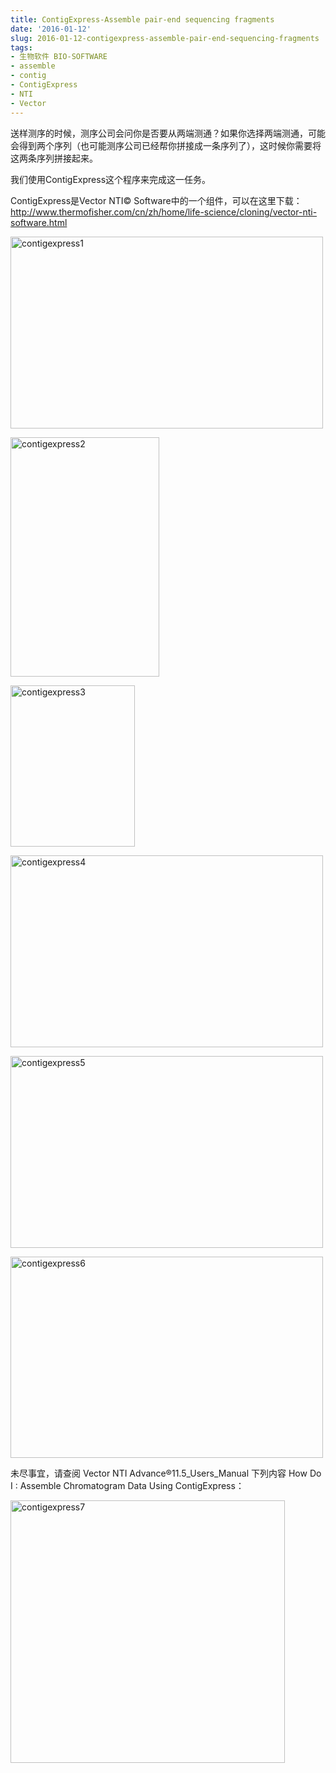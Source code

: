 ```yaml
---
title: ContigExpress-Assemble pair-end sequencing fragments
date: '2016-01-12'
slug: 2016-01-12-contigexpress-assemble-pair-end-sequencing-fragments
tags:
- 生物软件 BIO-SOFTWARE
- assemble
- contig
- ContigExpress
- NTI
- Vector
---
```



送样测序的时候，测序公司会问你是否要从两端测通？如果你选择两端测通，可能会得到两个序列（也可能测序公司已经帮你拼接成一条序列了），这时候你需要将这两条序列拼接起来。

我们使用ContigExpress这个程序来完成这一任务。

ContigExpress是Vector NTI©
Software中的一个组件，可以在这里下载：http://www.thermofisher.com/cn/zh/home/life-science/cloning/vector-nti-software.html

[<img src="http://bio-spring.top/wp-content/uploads/2016/01/contigexpress1-500x307.png" class="alignnone size-medium wp-image-755" sizes="(max-width: 500px) 100vw, 500px" srcset="http://bio-spring.top/wp-content/uploads/2016/01/contigexpress1-500x307.png 500w, http://bio-spring.top/wp-content/uploads/2016/01/contigexpress1.png 854w" width="500" height="307" alt="contigexpress1" />](http://bio-spring.top/wp-content/uploads/2016/01/contigexpress1.png)

[<img src="http://bio-spring.top/wp-content/uploads/2016/01/contigexpress2.png" class="alignnone size-full wp-image-754" width="238" height="383" alt="contigexpress2" />](http://bio-spring.top/wp-content/uploads/2016/01/contigexpress2.png)

[<img src="http://bio-spring.top/wp-content/uploads/2016/01/contigexpress3.png" class="alignnone size-full wp-image-753" width="199" height="258" alt="contigexpress3" />](http://bio-spring.top/wp-content/uploads/2016/01/contigexpress3.png)

[<img src="http://bio-spring.top/wp-content/uploads/2016/01/contigexpress4-500x307.png" class="alignnone size-medium wp-image-752" sizes="(max-width: 500px) 100vw, 500px" srcset="http://bio-spring.top/wp-content/uploads/2016/01/contigexpress4-500x307.png 500w, http://bio-spring.top/wp-content/uploads/2016/01/contigexpress4.png 854w" width="500" height="307" alt="contigexpress4" />](http://bio-spring.top/wp-content/uploads/2016/01/contigexpress4.png)

[<img src="http://bio-spring.top/wp-content/uploads/2016/01/contigexpress5-500x307.png" class="alignnone size-medium wp-image-757" sizes="(max-width: 500px) 100vw, 500px" srcset="http://bio-spring.top/wp-content/uploads/2016/01/contigexpress5-500x307.png 500w, http://bio-spring.top/wp-content/uploads/2016/01/contigexpress5.png 854w" width="500" height="307" alt="contigexpress5" />](http://bio-spring.top/wp-content/uploads/2016/01/contigexpress5.png)

[<img src="http://bio-spring.top/wp-content/uploads/2016/01/contigexpress6-500x322.png" class="alignnone size-medium wp-image-756" sizes="(max-width: 500px) 100vw, 500px" srcset="http://bio-spring.top/wp-content/uploads/2016/01/contigexpress6-500x322.png 500w, http://bio-spring.top/wp-content/uploads/2016/01/contigexpress6.png 811w" width="500" height="322" alt="contigexpress6" />](http://bio-spring.top/wp-content/uploads/2016/01/contigexpress6.png)

未尽事宜，请查阅 Vector NTI Advance®11.5\_Users\_Manual 下列内容 How Do
I : Assemble Chromatogram Data Using ContigExpress：

[<img src="http://bio-spring.top/wp-content/uploads/2016/01/contigexpress7.png" class="alignnone size-full wp-image-760" width="439" height="420" alt="contigexpress7" />](http://bio-spring.top/wp-content/uploads/2016/01/contigexpress7.png)
